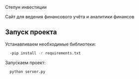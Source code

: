 Степун инвестиции

Сайт для ведения финансового учёта и аналитики финансов

## Запуск проекта

Устанавливаем необходимые библиотеки:

```bash
  -pip install -r requirements.txt
```

Запускаем проект:

```bash
  python server.py
```
    
